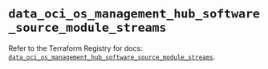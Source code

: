 # `data_oci_os_management_hub_software_source_module_streams`

Refer to the Terraform Registry for docs: [`data_oci_os_management_hub_software_source_module_streams`](https://registry.terraform.io/providers/oracle/oci/6.18.0/docs/data-sources/os_management_hub_software_source_module_streams).
